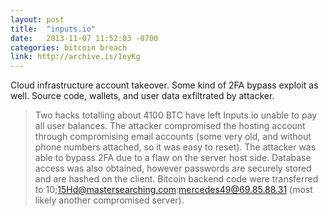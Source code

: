 ```yaml
---
layout: post
title:  "inputs.io"
date:   2013-11-07 11:52:03 -0700
categories: bitcoin breach
link: http://archive.is/1eyKg
---
```

Cloud infrastructure account takeover. Some kind of 2FA bypass exploit as well. Source code, wallets, and user data exfiltrated by attacker.

> Two hacks totalling about 4100 BTC have left Inputs.io unable to pay all user balances. The attacker compromised the hosting account through compromising email accounts (some very old, and without phone numbers attached, so it was easy to reset). The attacker was able to bypass 2FA due to a flaw on the server host side. Database access was also obtained, however passwords are securely stored and are hashed on the client. Bitcoin backend code were transferred to 10;15Hd@mastersearching.com:mercedes49@69.85.88.31 (most likely another compromised server).

